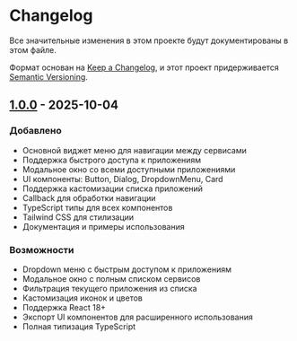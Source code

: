 # Changelog

Все значительные изменения в этом проекте будут документированы в этом файле.

Формат основан на [Keep a Changelog](https://keepachangelog.com/ru/1.0.0/),
и этот проект придерживается [Semantic Versioning](https://semver.org/lang/ru/).

## [1.0.0] - 2025-10-04

### Добавлено

- Основной виджет меню для навигации между сервисами
- Поддержка быстрого доступа к приложениям
- Модальное окно со всеми доступными приложениями
- UI компоненты: Button, Dialog, DropdownMenu, Card
- Поддержка кастомизации списка приложений
- Callback для обработки навигации
- TypeScript типы для всех компонентов
- Tailwind CSS для стилизации
- Документация и примеры использования

### Возможности

- Dropdown меню с быстрым доступом к приложениям
- Модальное окно с полным списком сервисов
- Фильтрация текущего приложения из списка
- Кастомизация иконок и цветов
- Поддержка React 18+
- Экспорт UI компонентов для расширенного использования
- Полная типизация TypeScript

[1.0.0]: https://github.com/your-org/workspace-menu/releases/tag/v1.0.0
